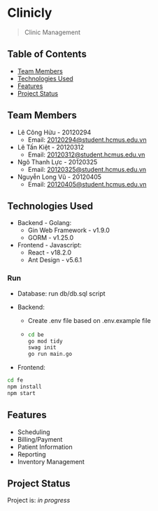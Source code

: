 # Clinicly

> Clinic Management

## Table of Contents

- [Team Members](#team-members)
- [Technologies Used](#technologies-used)
- [Features](#features)
- [Project Status](#project-status)

## Team Members

- Lê Công Hửu - 20120294
  - Email: 20120294@student.hcmus.edu.vn
- Lê Tấn Kiệt - 20120312
  - Email: 20120312@student.hcmus.edu.vn
- Ngô Thanh Lực - 20120325
  - Email: 20120325@student.hcmus.edu.vn
- Nguyễn Long Vũ - 20120405
  - Email: 20120405@student.hcmus.edu.vn

## Technologies Used

- Backend - Golang:
  - Gin Web Framework - v1.9.0
  - GORM - v1.25.0
- Frontend - Javascript:
  - React - v18.2.0
  - Ant Design - v5.6.1

### Run

- Database: run db/db.sql script

- Backend:

  - Create .env file based on .env.example file

  - ```bash
    cd be
    go mod tidy
    swag init
    go run main.go
    ```

- Frontend:

```bash
cd fe
npm install
npm start
```

## Features

- Scheduling
- Billing/Payment
- Patient Information
- Reporting
- Inventory Management

## Project Status

Project is: _in progress_
